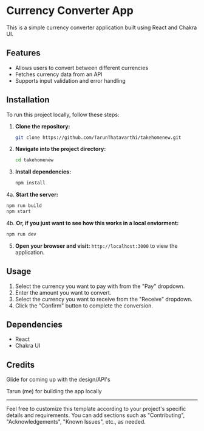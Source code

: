 # Currency Converter App

This is a simple currency converter application built using React and Chakra UI.

## Features

- Allows users to convert between different currencies
- Fetches currency data from an API
- Supports input validation and error handling

## Installation

To run this project locally, follow these steps:

1. **Clone the repository:**
   ```bash
   git clone https://github.com/TarunThatavarthi/takehomenew.git
   ```

2. **Navigate into the project directory:**
   ```bash
   cd takehomenew
   ```

3. **Install dependencies:**
   ```bash
   npm install
   ```

4a. **Start the server:**
   ```bash
   npm run build
   npm start
   ```
4b. **Or, if you just want to see how this works in a local enviorment:**
   ```bash
   npm run dev
   ```

5. **Open your browser and visit:** `http://localhost:3000` to view the application.

## Usage

1. Select the currency you want to pay with from the "Pay" dropdown.
2. Enter the amount you want to convert.
3. Select the currency you want to receive from the "Receive" dropdown.
4. Click the "Confirm" button to complete the conversion.

## Dependencies

- React
- Chakra UI

## Credits

Glide for coming up with the design/API's

Tarun (me) for building the app locally



---

Feel free to customize this template according to your project's specific details and requirements. You can add sections such as "Contributing", "Acknowledgements", "Known Issues", etc., as needed.

